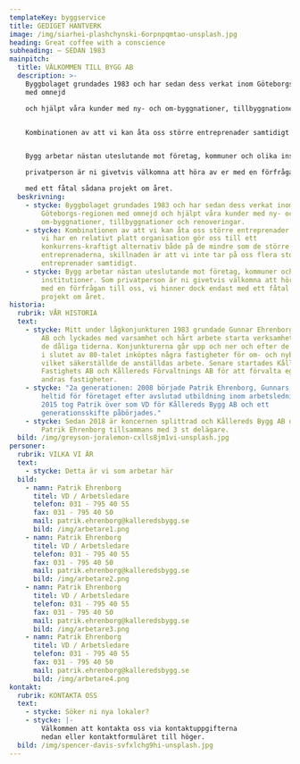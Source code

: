 ```yaml
---
templateKey: byggservice
title: GEDIGET HANTVERK
image: /img/siarhei-plashchynski-6orpnpqmtao-unsplash.jpg
heading: Great coffee with a conscience
subheading: – SEDAN 1983
mainpitch:
  title: VÄLKOMMEN TILL BYGG AB
  description: >-
    Byggbolaget grundades 1983 och har sedan dess verkat inom Göteborgs-regionen
    med omnejd

    och hjälpt våra kunder med ny- och om-byggnationer, tillbyggnationer och renoveringar.


    Kombinationen av att vi kan åta oss större entreprenader samtidigt som vi har en relativt platt organisation gör oss till ett konkurrens-kraftigt alternativ både på de mindre som de större entreprenaderna, skillnaden är att vi inte tar på oss flera stora entreprenader samtidigt.


    Bygg arbetar nästan uteslutande mot företag, kommuner och olika institutioner. Som

    privatperson är ni givetvis välkomna att höra av er med en förfrågan till oss, vi hinner dock endast

    med ett fåtal sådana projekt om året.
  beskrivning:
    - stycke: Byggbolaget grundades 1983 och har sedan dess verkat inom
        Göteborgs-regionen med omnejd och hjälpt våra kunder med ny- och
        om-byggnationer, tillbyggnationer och renoveringar.
    - stycke: Kombinationen av att vi kan åta oss större entreprenader samtidigt som
        vi har en relativt platt organisation gör oss till ett
        konkurrens-kraftigt alternativ både på de mindre som de större
        entreprenaderna, skillnaden är att vi inte tar på oss flera stora
        entreprenader samtidigt.
    - stycke: Bygg arbetar nästan uteslutande mot företag, kommuner och olika
        institutioner. Som privatperson är ni givetvis välkomna att höra av er
        med en förfrågan till oss, vi hinner dock endast med ett fåtal sådana
        projekt om året.
historia:
  rubrik: VÅR HISTORIA
  text:
    - stycke: Mitt under lågkonjunkturen 1983 grundade Gunnar Ehrenborg Kållereds Bygg
        AB och lyckades med varsamhet och hårt arbete starta verksamheten trots
        de dåliga tiderna. Konjunkturerna går upp och ner och efter de goda åren
        i slutet av 80-talet inköptes några fastigheter för om- och nybyggnation
        vilket säkerställde de anställdas arbete. Senare startades Kållereds
        Fastighets AB och Kållereds Förvaltnings AB för att förvalta egna och
        andras fastigheter.
    - stycke: "2a generationen: 2008 började Patrik Ehrenborg, Gunnars son, att arbeta
        heltid för företaget efter avslutad utbildning inom arbetsledning bygg.
        2015 tog Patrik över som VD för Kållereds Bygg AB och ett
        generationsskifte påbörjades."
    - stycke: Sedan 2018 är koncernen splittrad och Kållereds Bygg AB drivs idag av
        Patrik Ehrenborg tillsammans med 3 st delägare.
  bild: /img/greyson-joralemon-cxlls8jm1vi-unsplash.jpg
personer:
  rubrik: VILKA VI ÄR
  text:
    - stycke: Detta är vi som arbetar här
  bild:
    - namn: Patrik Ehrenborg
      titel: VD / Arbetsledare
      telefon: 031 - 795 40 55
      fax: 031 - 795 40 50
      mail: patrik.ehrenborg@kalleredsbygg.se
      bild: /img/arbetare1.png
    - namn: Patrik Ehrenborg
      titel: VD / Arbetsledare
      telefon: 031 - 795 40 55
      fax: 031 - 795 40 50
      mail: patrik.ehrenborg@kalleredsbygg.se
      bild: /img/arbetare2.png
    - namn: Patrik Ehrenborg
      titel: VD / Arbetsledare
      telefon: 031 - 795 40 55
      fax: 031 - 795 40 50
      mail: patrik.ehrenborg@kalleredsbygg.se
      bild: /img/arbetare3.png
    - namn: Patrik Ehrenborg
      titel: VD / Arbetsledare
      telefon: 031 - 795 40 55
      fax: 031 - 795 40 50
      mail: patrik.ehrenborg@kalleredsbygg.se
      bild: /img/arbetare4.png
kontakt:
  rubrik: KONTAKTA OSS
  text:
    - stycke: Söker ni nya lokaler?
    - stycke: |-
        Välkommen att kontakta oss via kontaktuppgifterna
        nedan eller kontaktformuläret till höger.
  bild: /img/spencer-davis-svfxlchg9hi-unsplash.jpg
---
```

